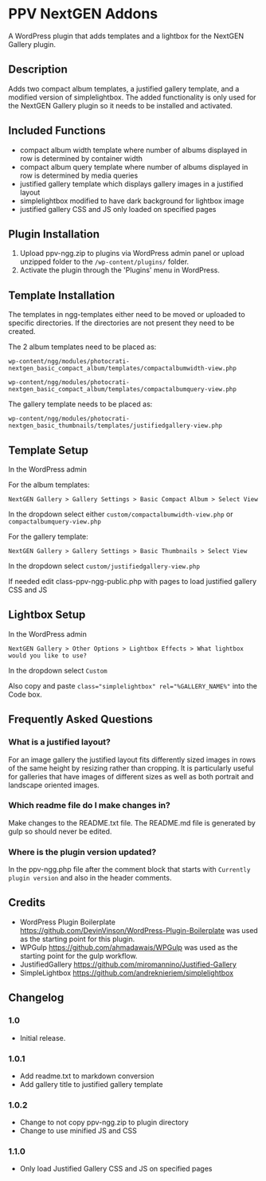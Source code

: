 # PPV NextGEN Addons #

A WordPress plugin that adds templates and a lightbox for the NextGEN Gallery plugin.

## Description ##

Adds two compact album templates, a justified gallery template, and a modified version of simplelightbox. The added functionality is only used for the NextGEN Gallery plugin so it needs to be installed and activated.

##  Included Functions ##

* compact album width template where number of albums displayed in row is determined by container width
* compact album query template where number of albums displayed in row is determined by media queries
* justified gallery template which displays gallery images in a justified layout 
* simplelightbox modified to have dark background for lightbox image
* justified gallery CSS and JS only loaded on specified pages

## Plugin Installation ##

1. Upload ppv-ngg.zip to plugins via WordPress admin panel or upload unzipped folder to the `/wp-content/plugins/` folder.
2. Activate the plugin through the 'Plugins' menu in WordPress.

## Template Installation ##

The templates in ngg-templates either need to be moved or uploaded to specific directories. If the directories are not present they need to be created.

The 2 album templates need to be placed as:

`wp-content/ngg/modules/photocrati-nextgen_basic_compact_album/templates/compactalbumwidth-view.php`

`wp-content/ngg/modules/photocrati-nextgen_basic_compact_album/templates/compactalbumquery-view.php`

The gallery template needs to be placed as:

`wp-content/ngg/modules/photocrati-nextgen_basic_thumbnails/templates/justifiedgallery-view.php`

## Template Setup ##

In the WordPress admin

For the album templates:

`NextGEN Gallery > Gallery Settings > Basic Compact Album > Select View`

In the dropdown select either `custom/compactalbumwidth-view.php` or `compactalbumquery-view.php`

For the gallery template:

`NextGEN Gallery > Gallery Settings > Basic Thumbnails > Select View`

In the dropdown select `custom/justifiedgallery-view.php`

If needed edit class-ppv-ngg-public.php with pages to load justified gallery CSS and JS

## Lightbox Setup ##

In the WordPress admin

`NextGEN Gallery > Other Options > Lightbox Effects > What lightbox would you like to use?`

In the dropdown select `Custom`

Also copy and paste `class="simplelightbox" rel="%GALLERY_NAME%"` into the Code box.

## Frequently Asked Questions ##

### What is a justified layout? ###

For an image gallery the justified layout fits differently sized images in rows of the same height by resizing rather than cropping. It is particularly useful for galleries that have images of different sizes as well as both portrait and landscape oriented images.

### Which readme file do I make changes in? ###

Make changes to the README.txt file. The README.md file is generated by gulp so should never be edited.

### Where is the plugin version updated? ###

In the ppv-ngg.php file after the comment block that starts with `Currently plugin version` and also in the header comments.

## Credits ##

* WordPress Plugin Boilerplate https://github.com/DevinVinson/WordPress-Plugin-Boilerplate was used as the starting point for this plugin.
* WPGulp https://github.com/ahmadawais/WPGulp was used as the starting point for the gulp workflow.
* JustifiedGallery https://github.com/miromannino/Justified-Gallery
* SimpleLightbox https://github.com/andreknieriem/simplelightbox

## Changelog ##

### 1.0 ###
* Initial release.

### 1.0.1 ###
* Add readme.txt to markdown conversion
* Add gallery title to justified gallery template

### 1.0.2 ###
* Change to not copy ppv-ngg.zip to plugin directory
* Change to use minified JS and CSS

### 1.1.0 ###
* Only load Justified Gallery CSS and JS on specified pages
